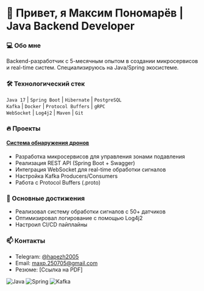 # 👋 Привет, я Максим Пономарёв | Java Backend Developer

### 💻 Обо мне
Backend-разработчик с 5-месячным опытом в создании микросервисов и real-time систем. Специализируюсь на Java/Spring экосистеме.

### 🛠️ Технологический стек
`Java 17` | `Spring Boot` | `Hibernate` | `PostgreSQL`  
`Kafka` | `Docker` | `Protocol Buffers` | `gRPC`  
`WebSocket` | `Log4j2` | `Maven` | `Git`

### 🔥 Проекты
#### [Система обнаружения дронов](https://github.com/Maximys148/drone-detection-system)
- Разработка микросервисов для управления зонами подавления
- Реализация REST API (Spring Boot + Swagger)
- Интеграция WebSocket для real-time обработки сигналов
- Настройка Kafka Producers/Consumers
- Работа с Protocol Buffers (.proto)

### 📌 Основные достижения
- Реализовал систему обработки сигналов с 50+ датчиков
- Оптимизировал логирование с помощью Log4j2
- Настроил CI/CD пайплайны

### 📫 Контакты
- Telegram: [@hapezh2005](https://t.me/hapezh2005)
- Email: maxp.250705@gmail.com
- Резюме: [Ссылка на PDF]

![Java](https://img.shields.io/badge/Java-ED8B00?style=for-the-badge&logo=openjdk&logoColor=white)
![Spring](https://img.shields.io/badge/Spring-6DB33F?style=for-the-badge&logo=spring&logoColor=white)
![Kafka](https://img.shields.io/badge/Kafka-231F20?style=for-the-badge&logo=apache-kafka&logoColor=white)
